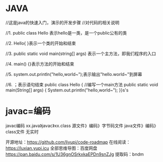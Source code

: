 # JAVA

//这是java的快速入门，演示的开发步骤 //对代码的相关说明 

//1. public class Hello 表示hello是一类，是一个public公有的类

 //2. Hello{ }表示一个类的开始和结束 

//3. public static void main(string[] args) 表示一个主方法，即我们程序的入口 

//4. main() {}表示方法的开始和结束 

//5. system.out.println("hello,world~");表示输出"hello.world~"到屏幕 

//6. ；表示语句结束 public class Hello {
//编写一个main方法
public static void main(String[] args) {
    System.out.println("hello,world~");
}}s's

# javac=编码

javac编码
xx.java》javac》xx.class
源文件》编码》字节码文件
java文件》编码》class文件
无实时

开源地址：https://github.com/liyupi/code-roadmap
在线阅读：https://luxian.yupi.icu
全部思维导图：百度网盘 https://pan.baidu.com/s/1U36gnOSrkxkaEPDn9snZJg 提取码：bndm
